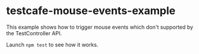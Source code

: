 # testcafe-mouse-events-example

This example shows how to trigger mouse events which don't supported by the TestController API.

Launch `npm test` to see how it works.
